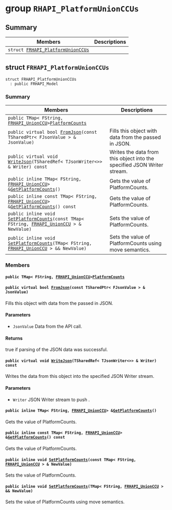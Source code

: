 # group `RHAPI_PlatformUnionCCUs` <a id="group__RHAPI__PlatformUnionCCUs"></a>

## Summary

 Members                        | Descriptions                                
--------------------------------|---------------------------------------------
`struct `[`FRHAPI_PlatformUnionCCUs`](#structFRHAPI__PlatformUnionCCUs) | 

## struct `FRHAPI_PlatformUnionCCUs` <a id="structFRHAPI__PlatformUnionCCUs"></a>

```
struct FRHAPI_PlatformUnionCCUs
  : public FRHAPI_Model
```

### Summary

 Members                        | Descriptions                                
--------------------------------|---------------------------------------------
`public TMap< FString, `[`FRHAPI_UnionCCU`](RHAPI_UnionCCU.md#structFRHAPI__UnionCCU)` > `[`PlatformCounts`](#structFRHAPI__PlatformUnionCCUs_1a62e425b3d1d4ca7d76d931f6f7b8ab92) | 
`public virtual bool `[`FromJson`](#structFRHAPI__PlatformUnionCCUs_1a6ff8147ad87d7bf6d0afe9635dd2c7b1)`(const TSharedPtr< FJsonValue > & JsonValue)` | Fills this object with data from the passed in JSON.
`public virtual void `[`WriteJson`](#structFRHAPI__PlatformUnionCCUs_1ae8474245ee70e50cd042277a95d4461b)`(TSharedRef< TJsonWriter<>> & Writer) const` | Writes the data from this object into the specified JSON Writer stream.
`public inline TMap< FString, `[`FRHAPI_UnionCCU`](RHAPI_UnionCCU.md#structFRHAPI__UnionCCU)` > & `[`GetPlatformCounts`](#structFRHAPI__PlatformUnionCCUs_1a8e1eac4923e330654565c2bda41d6eec)`()` | Gets the value of PlatformCounts.
`public inline const TMap< FString, `[`FRHAPI_UnionCCU`](RHAPI_UnionCCU.md#structFRHAPI__UnionCCU)` > & `[`GetPlatformCounts`](#structFRHAPI__PlatformUnionCCUs_1ac19c7ffd66e610bd0e90e39007f06bc8)`() const` | Gets the value of PlatformCounts.
`public inline void `[`SetPlatformCounts`](#structFRHAPI__PlatformUnionCCUs_1a0d3449b5852b2930074613d8ae0bfe51)`(const TMap< FString, `[`FRHAPI_UnionCCU`](RHAPI_UnionCCU.md#structFRHAPI__UnionCCU)` > & NewValue)` | Sets the value of PlatformCounts.
`public inline void `[`SetPlatformCounts`](#structFRHAPI__PlatformUnionCCUs_1aa6f158575563b0f334872f707e46b3b7)`(TMap< FString, `[`FRHAPI_UnionCCU`](RHAPI_UnionCCU.md#structFRHAPI__UnionCCU)` > && NewValue)` | Sets the value of PlatformCounts using move semantics.

### Members

#### `public TMap< FString, `[`FRHAPI_UnionCCU`](RHAPI_UnionCCU.md#structFRHAPI__UnionCCU)` > `[`PlatformCounts`](#structFRHAPI__PlatformUnionCCUs_1a62e425b3d1d4ca7d76d931f6f7b8ab92) <a id="structFRHAPI__PlatformUnionCCUs_1a62e425b3d1d4ca7d76d931f6f7b8ab92"></a>

#### `public virtual bool `[`FromJson`](#structFRHAPI__PlatformUnionCCUs_1a6ff8147ad87d7bf6d0afe9635dd2c7b1)`(const TSharedPtr< FJsonValue > & JsonValue)` <a id="structFRHAPI__PlatformUnionCCUs_1a6ff8147ad87d7bf6d0afe9635dd2c7b1"></a>

Fills this object with data from the passed in JSON.

#### Parameters
* `JsonValue` Data from the API call.

#### Returns
true if parsing of the JSON data was successful.

#### `public virtual void `[`WriteJson`](#structFRHAPI__PlatformUnionCCUs_1ae8474245ee70e50cd042277a95d4461b)`(TSharedRef< TJsonWriter<>> & Writer) const` <a id="structFRHAPI__PlatformUnionCCUs_1ae8474245ee70e50cd042277a95d4461b"></a>

Writes the data from this object into the specified JSON Writer stream.

#### Parameters
* `Writer` JSON Writer stream to push .

#### `public inline TMap< FString, `[`FRHAPI_UnionCCU`](RHAPI_UnionCCU.md#structFRHAPI__UnionCCU)` > & `[`GetPlatformCounts`](#structFRHAPI__PlatformUnionCCUs_1a8e1eac4923e330654565c2bda41d6eec)`()` <a id="structFRHAPI__PlatformUnionCCUs_1a8e1eac4923e330654565c2bda41d6eec"></a>

Gets the value of PlatformCounts.

#### `public inline const TMap< FString, `[`FRHAPI_UnionCCU`](RHAPI_UnionCCU.md#structFRHAPI__UnionCCU)` > & `[`GetPlatformCounts`](#structFRHAPI__PlatformUnionCCUs_1ac19c7ffd66e610bd0e90e39007f06bc8)`() const` <a id="structFRHAPI__PlatformUnionCCUs_1ac19c7ffd66e610bd0e90e39007f06bc8"></a>

Gets the value of PlatformCounts.

#### `public inline void `[`SetPlatformCounts`](#structFRHAPI__PlatformUnionCCUs_1a0d3449b5852b2930074613d8ae0bfe51)`(const TMap< FString, `[`FRHAPI_UnionCCU`](RHAPI_UnionCCU.md#structFRHAPI__UnionCCU)` > & NewValue)` <a id="structFRHAPI__PlatformUnionCCUs_1a0d3449b5852b2930074613d8ae0bfe51"></a>

Sets the value of PlatformCounts.

#### `public inline void `[`SetPlatformCounts`](#structFRHAPI__PlatformUnionCCUs_1aa6f158575563b0f334872f707e46b3b7)`(TMap< FString, `[`FRHAPI_UnionCCU`](RHAPI_UnionCCU.md#structFRHAPI__UnionCCU)` > && NewValue)` <a id="structFRHAPI__PlatformUnionCCUs_1aa6f158575563b0f334872f707e46b3b7"></a>

Sets the value of PlatformCounts using move semantics.

